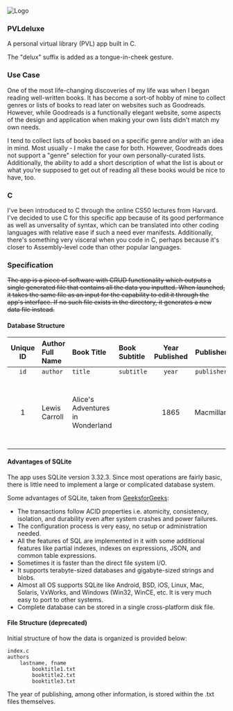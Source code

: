 ![Logo](https://github.com/adamappsdev/PVLdeluxe/blob/master/PVLdeluxe.png)
### PVLdeluxe
A personal virtual library (PVL) app built in C.

The "delux" suffix is added as a tongue-in-cheek gesture.

### Use Case
One of the most life-changing discoveries of my life was when I began reading well-written books. It has become a sort-of hobby of mine to collect genres or lists of books to read later on websites such as Goodreads. However, while Goodreads is a functionally elegant website, some aspects of the design and application when making your own lists didn't match my own needs.

I tend to collect lists of books based on a specific genre and/or with an idea in mind. Most usually - I make the case for both. However, Goodreads does not support a "genre" selection for your own personally-curated lists.
Additionally, the ability to add a short description of what the list is about or what you're supposed to get out of reading all these books would be nice to have, too.

### C
I've been introduced to C through the online CS50 lectures from Harvard. I've decided to use C for this specific app because of its good performance as well as unversality of syntax, which can be translated into other coding languages with relative ease if such a need ever manifests. Additionally, there's something very visceral when you code in C, perhaps because it's closer to Assembly-level code than other popular languages.

### Specification
~~The app is a piece of software with CRUD functionality which outputs a single generated file that contains all the data you inputted. When launched, it takes the same file as an input for the capability to edit it through the app's interface. If no such file exists in the directory, it generates a new data file instead.~~

#### Database Structure
| Unique ID  | Author Full Name | Book Title | Book Subtitle | Year Published | Publisher | Genre | Notes | Quotes | File (if exists) |
| :---: | :--- | :--- | :---- | :---: | :---: | :---: | :--- | :---: | :---: |
| `id` | `author`  | `title` | `subtitle`  | `year`  | `publisher` | `genre`  | `notes`  | `quotes`  | `filename`  |
| 1 | Lewis Carroll  | Alice's Adventures in Wonderland  |  | 1865 | Macmillan | Fantasy  | Considered to be one of the best examples of the literary nonsense genre. | ... |  |

#### Advantages of SQLite
The app uses SQLite version 3.32.3.
Since most operations are fairly basic, there is little need to implement a large or complicated database system.

Some advantages of SQLite, taken from [GeeksforGeeks](https://www.geeksforgeeks.org/introduction-to-sqlite/):

- The transactions follow ACID properties i.e. atomicity, consistency, isolation, and durability even after system crashes and power failures.
- The configuration process is very easy, no setup or administration needed.
- All the features of SQL are implemented in it with some additional features like partial indexes, indexes on expressions, JSON, and common table expressions.
- Sometimes it is faster than the direct file system I/O.
- It supports terabyte-sized databases and gigabyte-sized strings and blobs.
- Almost all OS supports SQLite like Android, BSD, iOS, Linux, Mac, Solaris, VxWorks, and Windows (Win32, WinCE, etc. It is very much easy to port to other systems.
- Complete database can be stored in a single cross-platform disk file.

#### File Structure (deprecated)
Initial structure of how the data is organized is provided below:
```
index.c
authors
    lastname, fname
        booktitle1.txt
        booktitle2.txt
        booktitle3.txt
```
The year of publishing, among other information, is stored within the .txt files themselves.
